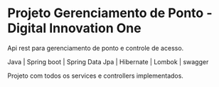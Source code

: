 # Projeto Gerenciamento de Ponto - Digital Innovation One

Api rest para gerenciamento de ponto e controle de acesso.

Java | Spring boot | Spring Data Jpa | Hibernate | Lombok | swagger

Projeto com todos os services e controllers implementados.
